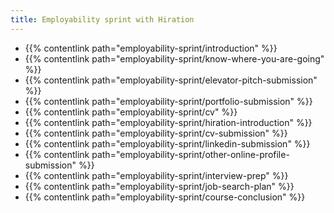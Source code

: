 ```yaml
---
title: Employability sprint with Hiration
---
```


- {{% contentlink path="employability-sprint/introduction" %}}
- {{% contentlink path="employability-sprint/know-where-you-are-going" %}}
- {{% contentlink path="employability-sprint/elevator-pitch-submission" %}}
- {{% contentlink path="employability-sprint/portfolio-submission" %}}
- {{% contentlink path="employability-sprint/cv" %}}
- {{% contentlink path="employability-sprint/hiration-introduction" %}}
- {{% contentlink path="employability-sprint/cv-submission" %}}
- {{% contentlink path="employability-sprint/linkedin-submission" %}}
- {{% contentlink path="employability-sprint/other-online-profile-submission" %}}
- {{% contentlink path="employability-sprint/interview-prep" %}}
- {{% contentlink path="employability-sprint/job-search-plan" %}}
- {{% contentlink path="employability-sprint/course-conclusion" %}}

